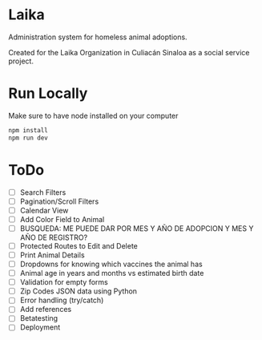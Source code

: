 # Laika

Administration system for homeless animal adoptions.

Created for the Laika Organization in Culiacán Sinaloa as a social service project.

# Run Locally

Make sure to have node installed on your computer

```bash
npm install
npm run dev
```

# ToDo

- [ ] Search Filters
- [ ] Pagination/Scroll Filters
- [ ] Calendar View
- [ ] Add Color Field to Animal
- [ ] BUSQUEDA: ME PUEDE DAR POR MES Y AÑO DE ADOPCION Y MES Y AÑO DE REGISTRO?
- [ ] Protected Routes to Edit and Delete
- [ ] Print Animal Details
- [ ] Dropdowns for knowing which vaccines the animal has
- [ ] Animal age in years and months vs estimated birth date
- [ ] Validation for empty forms
- [ ] Zip Codes JSON data using Python
- [ ] Error handling (try/catch)
- [ ] Add references
- [ ] Betatesting
- [ ] Deployment

